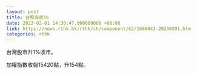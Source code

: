 ```yaml
---
layout: post
title: 台股高收1%
date: 2023-02-01 14:30:47.000000000 +08:00
link: https://news.rthk.hk/rthk/ch/component/k2/1686043-20230201.htm
categories: rthk
---
```


台灣股市升1%收市。

加權指數收報15420點，升154點。
